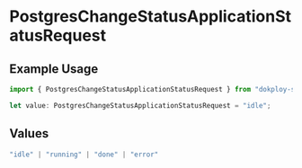 # PostgresChangeStatusApplicationStatusRequest

## Example Usage

```typescript
import { PostgresChangeStatusApplicationStatusRequest } from "dokploy-sdk/models/operations";

let value: PostgresChangeStatusApplicationStatusRequest = "idle";
```

## Values

```typescript
"idle" | "running" | "done" | "error"
```